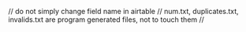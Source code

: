 //  do not simply change field name in airtable
// num.txt, duplicates.txt, invalids.txt are program generated files, not to touch them
//